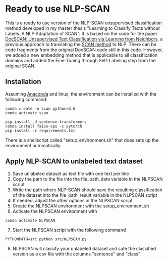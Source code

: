 # Ready to use NLP-SCAN

This is a ready to use version of the NLP-SCAN unsupervised classification method developed in my master thesis "Learning to Classify Texts without Labels. A NLP Adaptation of SCAN". It is based on the code for the paper [DocSCAN: Unsupervised Text Classification via Learning from Neighbors](https://aclanthology.org/2022.konvens-1.4/), a previous approach to translating the [SCAN method](https://link.springer.com/chapter/10.1007/978-3-030-58607-2_16) to NLP.  There can be code fragments from the original DocSCAN code still in this code. However, we added a new embedding method that is applicable to all classification domains and added the Fine-Tuning through Self-Labeling step from the original SCAN. 

## Installation

Assuming [Anaconda](https://docs.anaconda.com/anaconda/install/) and linux, the environment can be installed with the following command:
```shell
conda create -n scan python=3.6
conda activate scan

pip install -U sentence-transformers
conda install faiss-cpu -c pytorch
pip install -r requirements.txt
```

There is a shellscript called "setup_environment.sh" that does sets up the environment automatically. 

## Apply NLP-SCAN to unlabeled text dataset

1. Save unlabeled dataset as text file with one text per line 
2. Copy the path to the file into the file_path_data variable in the NLPSCAN script 
3. Write the path where NLP-SCAN should save the resulting classification of the dataset into the file_path_result variable in the NLPSCAN script
4. If needed, adjust the other options in the NLPSCAN script 
5. Create the NLPSCAN environment with the setup_environment.sh
6. Activate the NLPSCAN environment with 
```shell
conda activate NLPSCAN
```
7. Start the NLPSCAN script with the following command
```shell
PYTHONPATH=src python src/NLPSCAN.py 
```
8. NLPSCAN will classify your unlabeled dataset and safe the classified version as a csv file with the columns "sentence" and "class"

